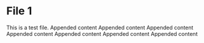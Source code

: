 # File 1

This is a test file.
Appended content
Appended content
Appended content
Appended content
Appended content
Appended content
Appended content
